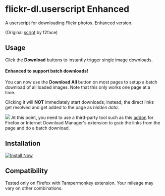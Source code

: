 # flickr-dl.userscript Enhanced
A userscript for downloading Flickr photos. Enhanced version.

(Original [script](https://github.com/f2face/flickr-dl.userscript) by f2face)

## Usage
Click the **Download** buttons to instantly trigger single image downloads.

#### Enhanced to support batch downloads!
You can now use the **Download All** button on most pages to setup a batch download of all loaded images. Note that this only works one page at a time.

Clicking it will **NOT** immediately start downloads; instead, the direct links get resolved and get added to the page as *hidden data*.

![](https://img.shields.io/badge/attention-dependency-important) 
At this point, you need to use a third-party tool such as this [addon](https://addons.mozilla.org/en-US/firefox/addon/multithreaded-download-manager/) for Firefox or Internet Download Manager's extension to grab the links from the page and do a batch download.

## Installation 
[![Install Now](https://img.shields.io/badge/install-latest-green.svg)](https://github.com/Hekkun/flickr-dl.userscript/raw/master/flickr-dl.user.js)

## Compatibility
Tested only on Firefox with Tampermonkey extension. Your mileage may vary on other combinations.
